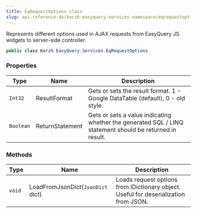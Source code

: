 ```yaml
---
title: EqRequestOptions class
slug: api-reference-4x/korzh-easyquery-services-namespace/eqrequestoptions-class
---
```


Represents different options used in AJAX requests from EasyQuery JS widgets to server-side controller.
```csharp
public class Korzh.EasyQuery.Services.EqRequestOptions

```

### Properties

| Type | Name | Description | 
| --- | --- | --- | 
| `Int32` | ResultFormat | Gets or sets the result format. 1 - Google DataTable (default), 0 - old style. | 
| `Boolean` | ReturnStatement | Gets or sets a value indicating whether the generated SQL / LINQ statement should be returned in result. | 


### Methods

| Type | Name | Description | 
| --- | --- | --- | 
| `void` | LoadFromJsonDict(`JsonDict` dict) | Loads request options from IDictionary object. Useful for deserialization from JSON. |